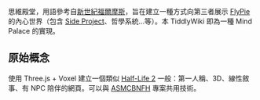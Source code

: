 思維殿堂，用語參考自[新世紀福爾摩斯](https://en.wikipedia.org/wiki/Sherlock_(TV_series))，旨在建立一種方式向第三者展示 [FlyPie](#FlyPie) 的內心世界（包含 [Side Project](<#Side Projects>)、哲學系統...等）。本 TiddlyWiki 即為一種 Mind Palace 的實現。

## 原始概念

使用 Three.js + Voxel 建立一個類似 [Half-Life 2](https://store.steampowered.com/app/220/HalfLife_2) 一般：第一人稱、3D、線性敘事、有 NPC 陪伴的網頁。可以與 [ASMCBNFH](#ASMCBNFH) 專案共用技術。